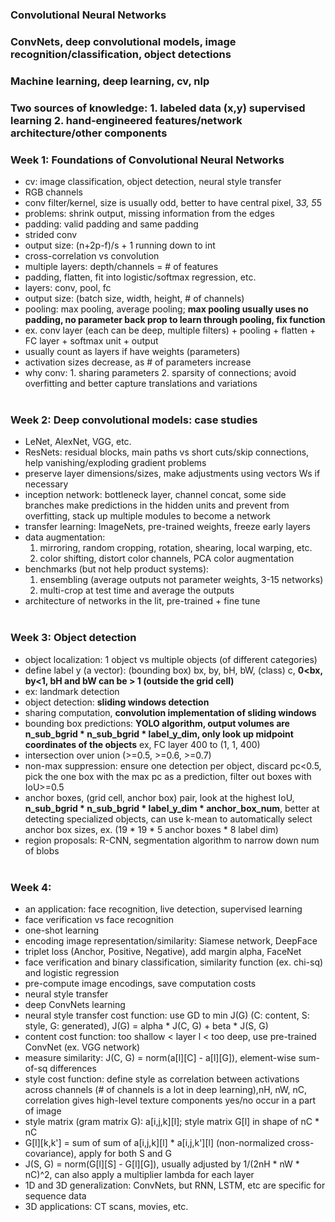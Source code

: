 ### Convolutional Neural Networks
### ConvNets, deep convolutional models, image recognition/classification, object detections
### Machine learning, deep learning, cv, nlp
### Two sources of knowledge: 1. labeled data (x,y) supervised learning 2. hand-engineered features/network architecture/other components
### Week 1: Foundations of Convolutional Neural Networks
  * cv: image classification, object detection, neural style transfer
  * RGB channels
  * conv filter/kernel, size is usually odd, better to have central pixel, 3*3, 5*5
  * problems: shrink output, missing information from the edges
  * padding: valid padding and same padding
  * strided conv
  * output size: (n+2p-f)/s + 1 running down to int
  * cross-correlation vs convolution
  * multiple layers: depth/channels = # of features
  * padding, flatten, fit into logistic/softmax regression, etc.
  * layers: conv, pool, fc
  * output size: (batch size, width, height, # of channels)
  * pooling: max pooling, average pooling; **max pooling usually uses no padding, no parameter back prop to learn through pooling, fix function**
  * ex. conv layer (each can be deep, multiple filters) + pooling + flatten + FC layer + softmax unit + output
  * usually count as layers if have weights (parameters)
  * activation sizes decrease, as # of parameters increase
  * why conv: 1. sharing parameters 2. sparsity of connections; avoid overfitting and better capture translations and variations
<br><br/>
  ### Week 2: Deep convolutional models: case studies
  * LeNet, AlexNet, VGG, etc.
  * ResNets: residual blocks, main paths vs short cuts/skip connections, help vanishing/exploding gradient problems
  * preserve layer dimensions/sizes, make adjustments using vectors Ws if necessary
  * inception network: bottleneck layer, channel concat, some side branches make predictions in the hidden units and prevent from overfitting, stack up multiple modules to become a network
  * transfer learning: ImageNets, pre-trained weights, freeze early layers
  * data augmentation: 
    1. mirroring, random cropping, rotation, shearing, local warping, etc.
    2. color shifting, distort color channels, PCA color augmentation
  * benchmarks (but not help product systems): 
    1. ensembling (average outputs not parameter weights, 3-15 networks)
    2. multi-crop at test time and average the outputs
  * architecture of networks in the lit, pre-trained + fine tune
<br><br/>
### Week 3: Object detection
  * object localization: 1 object vs multiple objects (of different categories)
  * define label y (a vector): (bounding box) bx, by, bH, bW, (class) c, **0<bx, by<1, bH and bW can be > 1 (outside the grid cell)**
  * ex: landmark detection
  * object detection: **sliding windows detection**
  * sharing computation, **convolution implementation of sliding windows**
  * bounding box predictions: **YOLO algorithm, output volumes are n_sub_bgrid * n_sub_bgrid * label_y_dim, only look up midpoint coordinates of the objects** ex, FC layer 400 to (1, 1, 400) 
  * intersection over union (>=0.5, >=0.6, >=0.7)
  * non-max suppression: ensure one detection per object, discard pc<0.5, pick the one box with the max pc as a prediction, filter out boxes with IoU>=0.5
  * anchor boxes, (grid cell, anchor box) pair, look at the highest IoU, **n_sub_bgrid * n_sub_bgrid * label_y_dim * anchor_box_num**, better at detecting specialized objects, can use k-mean to automatically select anchor box sizes, ex. (19 * 19 * 5 anchor boxes * 8 label dim)
  * region proposals: R-CNN, segmentation algorithm to narrow down num of blobs
<br><br/>
### Week 4:
  * an application: face recognition, live detection, supervised learning
  * face verification vs face recognition
  * one-shot learning
  * encoding image representation/similarity: Siamese network, DeepFace
  * triplet loss (Anchor, Positive, Negative), add margin alpha, FaceNet
  * face verification and binary classification, similarity function (ex. chi-sq) and logistic regression
  * pre-compute image encodings, save computation costs
  * neural style transfer
  * deep ConvNets learning
  * neural style transfer cost function: use GD to min J(G) (C: content, S: style, G: generated), J(G) = alpha * J(C, G) + beta * J(S, G)
  * content cost function: too shallow < layer l < too deep, use pre-trained ConvNet (ex. VGG network)
  * measure similarity: J(C, G) = norm(a[l][C] - a[l][G]), element-wise sum-of-sq differences
  * style cost function: define style as correlation between activations across channels (# of channels is a lot in deep learning),nH, nW, nC, correlation gives high-level texture components yes/no occur in a part of image
  * style matrix (gram matrix G): a[i,j,k][l]; style matrix G[l] in shape of nC * nC
  * G[l][k,k'] = sum of sum of a[i,j,k][l] * a[i,j,k'][l] (non-normalized cross-covariance), apply for both S and G
  * J(S, G) = norm(G[l][S] - G[l][G]), usually adjusted by 1/(2nH * nW * nC)^2, can also apply a multiplier lambda for each layer
  * 1D and 3D generalization: ConvNets, but RNN, LSTM, etc are specific for sequence data
  * 3D applications: CT scans, movies, etc.
  
  
  
  
  
  
  
  
  
  
  
